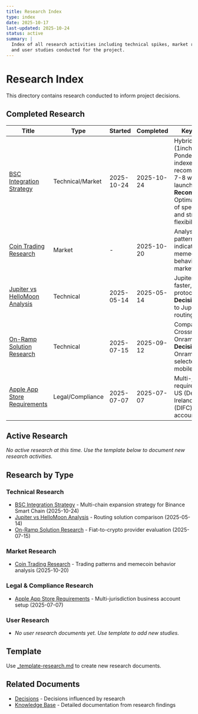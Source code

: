 ```yaml
---
title: Research Index
type: index
date: 2025-10-17
last-updated: 2025-10-24
status: active
summary: |
  Index of all research activities including technical spikes, market research,
  and user studies conducted for the project.
---
```


# Research Index

This directory contains research conducted to inform project decisions.

## Completed Research

| Title | Type | Started | Completed | Key Findings |
|-------|------|---------|-----------|--------------|
| [BSC Integration Strategy](bsc-integration-strategy.md) | Technical/Market | 2025-10-24 | 2025-10-24 | Hybrid approach (1inch + Ponder.sh indexer) recommended for 7-8 week BSC launch. **Recommendation**: Optimal balance of speed, cost, and strategic flexibility |
| [Coin Trading Research](coin-trading-research.md) | Market | - | 2025-10-20 | Analysis of trading patterns, volume indicators, and memecoin behavior in crypto markets |
| [Jupiter vs HelloMoon Analysis](jupiter-vs-hellomoon-analysis.md) | Technical | 2025-05-14 | 2025-05-14 | Jupiter 3.2× faster, 7× more protocols. **Decision**: Migrate to Jupiter for routing |
| [On-Ramp Solution Research](onramp-solution-research.md) | Technical | 2025-07-15 | 2025-09-12 | Compared Crossmint vs Onramper. **Decision**: Onramper selected for mobile integration |
| [Apple App Store Requirements](apple-app-store-business-requirements.md) | Legal/Compliance | 2025-07-07 | 2025-07-07 | Multi-jurisdiction requirements for US (Delaware), Ireland, UAE (DIFC) business accounts |

## Active Research

*No active research at this time. Use the template below to document new research activities.*

## Research by Type

### Technical Research
- [BSC Integration Strategy](bsc-integration-strategy.md) - Multi-chain expansion strategy for Binance Smart Chain (2025-10-24)
- [Jupiter vs HelloMoon Analysis](jupiter-vs-hellomoon-analysis.md) - Routing solution comparison (2025-05-14)
- [On-Ramp Solution Research](onramp-solution-research.md) - Fiat-to-crypto provider evaluation (2025-07-15)

### Market Research
- [Coin Trading Research](coin-trading-research.md) - Trading patterns and memecoin behavior analysis (2025-10-20)

### Legal & Compliance Research
- [Apple App Store Requirements](apple-app-store-business-requirements.md) - Multi-jurisdiction business account setup (2025-07-07)

### User Research
- *No user research documents yet. Use template to add new studies.*

## Template
Use [_template-research.md](_template-research.md) to create new research documents.

## Related Documents
- [Decisions](../02-decisions/) - Decisions influenced by research
- [Knowledge Base](../04-knowledge-base/) - Detailed documentation from research findings
